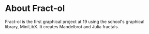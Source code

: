 # About Fract-ol

Fract-ol is the first graphical project at 19 using the school's graphical library, MiniLibX. It creates Mandelbrot and Julia fractals. 
